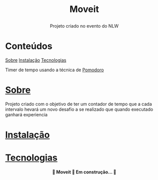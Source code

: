# <p align="center">Moveit</p>
<p align="center">Projeto criado no evento do NLW</p>

Conteúdos
================
<!--ts-->
[Sobre](#Sobre)
[Instalação](#Instalação)
[Tecnologias](#Tecnologias)
<!--te-->

<p>Timer de tempo usando a técnica de <a href="https://pt.wikipedia.org/wiki/T%C3%A9cnica_pomodoro">Pomodoro</a></p>

<a href="#Sobre">Sobre</a>
=================
<p> Projeto criado com o objetivo de ter um contador de tempo que a cada intervalo hevará um novo desafio a se realizado que quando executado ganhará experiencia

<a href="#Instalação">Instalação</a>
=================


<a href="#Tecnologias">Tecnologias</a>
=================




<h4 align="center"> 
	🚧  Moveit 🚀 Em construção...  🚧
</h4>
